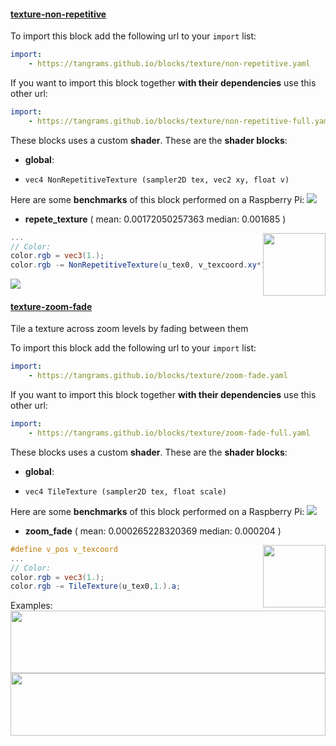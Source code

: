 

#### [texture-non-repetitive](http://tangrams.github.io/blocks/#texture-non-repetitive) <a href="https://github.com/tangrams/blocks/blob/gh-pages/texture/non-repetitive.yaml" target="_blank"><i class="fa fa-github" aria-hidden="true"></i></a>



To import this block add the following url to your `import` list:

```yaml
import:
    - https://tangrams.github.io/blocks/texture/non-repetitive.yaml
```




If you want to import this block together **with their dependencies** use this other url:

```yaml
import:
    - https://tangrams.github.io/blocks/texture/non-repetitive-full.yaml
```


These blocks uses a custom **shader**.
These are the **shader blocks**:

- **global**:
 + `vec4 NonRepetitiveTexture (sampler2D tex, vec2 xy, float v)`

Here are some **benchmarks** of this block performed on a Raspberry Pi:
[![](http://tangrams.github.io/blocks/./texture/test/texture-non-repetitive.png)](http://tangrams.github.io/blocks/test.html?test=./texture/test/texture-non-repetitive.json)

- **repete_texture** ( mean: 0.00172050257363 median: 0.001685 )

<a href="http://thebookofshaders.com/edit.php#http://tangrams.github.io/blocks/./texture/test/non-repetitive-repete_texture.frag"><img src="http://tangrams.github.io/blocks/./texture/test/non-repetitive-repete_texture.png" style="width:100px; height:100px; float: right; left: 55px;"></a>

```glsl
...
// Color:
color.rgb = vec3(1.);
color.rgb -= NonRepetitiveTexture(u_tex0, v_texcoord.xy*10., 1.).a;

```


![](https://mapzen.com/common/styleguide/images/divider/compass-red.png)


#### [texture-zoom-fade](http://tangrams.github.io/blocks/#texture-zoom-fade) <a href="https://github.com/tangrams/blocks/blob/gh-pages/texture/zoom-fade.yaml" target="_blank"><i class="fa fa-github" aria-hidden="true"></i></a>

Tile a texture across zoom levels by fading between them



To import this block add the following url to your `import` list:

```yaml
import:
    - https://tangrams.github.io/blocks/texture/zoom-fade.yaml
```




If you want to import this block together **with their dependencies** use this other url:

```yaml
import:
    - https://tangrams.github.io/blocks/texture/zoom-fade-full.yaml
```


These blocks uses a custom **shader**.
These are the **shader blocks**:

- **global**:
 + `vec4 TileTexture (sampler2D tex, float scale)`

Here are some **benchmarks** of this block performed on a Raspberry Pi:
[![](http://tangrams.github.io/blocks/./texture/test/texture-zoom-fade.png)](http://tangrams.github.io/blocks/test.html?test=./texture/test/texture-zoom-fade.json)

- **zoom_fade** ( mean: 0.000265228320369 median: 0.000204 )

<a href="http://thebookofshaders.com/edit.php#http://tangrams.github.io/blocks/./texture/test/zoom-fade-zoom_fade.frag"><img src="http://tangrams.github.io/blocks/./texture/test/zoom-fade-zoom_fade.png" style="width:100px; height:100px; float: right; left: 55px;"></a>

```glsl
#define v_pos v_texcoord
...
// Color:
color.rgb = vec3(1.);
color.rgb -= TileTexture(u_tex0,1.).a;

```


Examples:
<a href="https://mapzen.com/tangram/play/?scene=https://tangrams.github.io/tangram-sandbox/styles/crosshatch.yaml&lines=76" target="_blank">
<img src="https://tangrams.github.io/tangram-sandbox/styles/crosshatch.png" style="width: 100%; height: 100px; object-fit: cover;">
</a>
<a href="https://mapzen.com/tangram/play/?scene=https://tangrams.github.io/tangram-sandbox/styles/pericoli.yaml&lines=121" target="_blank">
<img src="https://tangrams.github.io/tangram-sandbox/styles/pericoli.png" style="width: 100%; height: 100px; object-fit: cover;">
</a>
